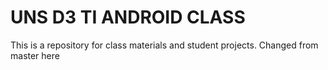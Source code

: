 # UNS D3 TI ANDROID CLASS
This is a repository for class materials and student projects.
Changed from master here